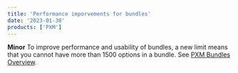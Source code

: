 ```yaml
---
title: 'Performance imporvements for bundles'
date: '2023-01-30'
products: ['PXM']
---
```

**Minor**
To improve performance and usability of bundles, a new limit means that you cannot have more than 1500 options in a bundle. See [PXM Bundles Overview](/docs/pxm/products/pxm-bundles/pxm-bundles).
